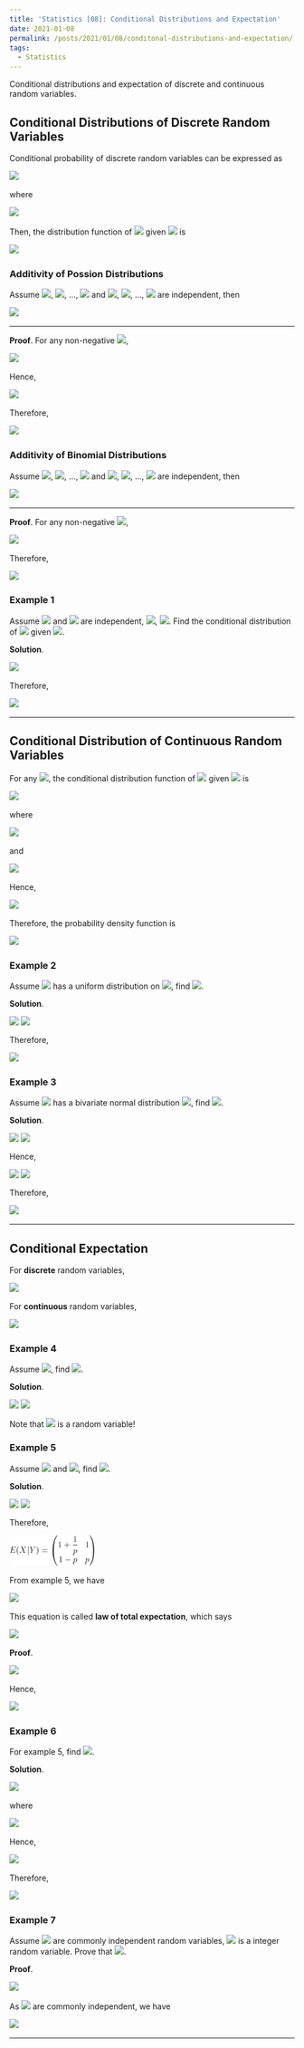 ```yaml
---
title: 'Statistics [08]: Conditional Distributions and Expectation'
date: 2021-01-08
permalink: /posts/2021/01/08/conditonal-distributions-and-expectation/
tags:
  - Statistics
---
```


Conditional distributions and expectation of discrete and continuous random variables.

## Conditional Distributions of Discrete Random Variables
Conditional probability of discrete random variables can be expressed as 

<img src="https://render.githubusercontent.com/render/math?math=p_{i|j} = P(X=x_i|Y=y_j) = \dfrac{P(X=x_i, Y=y_j)}{P(Y=y_j)} = \dfrac{p_{ij}}{p_{.j}}">

where 

<img src="https://render.githubusercontent.com/render/math?math=P(Y=y_j) = p_{.j} = {\displaystyle \sum_{i=1}^\infty p_{ij}}">

Then, the distribution function of <img src="https://render.githubusercontent.com/render/math?math=X"> given <img src="https://render.githubusercontent.com/render/math?math=Y=y_j"> is 

<img src="https://render.githubusercontent.com/render/math?math=F(x|y_j) = {\displaystyle \sum_{x_i\leq x} P(X=x_i|Y=y_j)}">

### Additivity of Possion Distributions
Assume <img src="https://render.githubusercontent.com/render/math?math=X_1\sim P(\lambda_1)">, <img src="https://render.githubusercontent.com/render/math?math=X_2\sim P(\lambda_2)">, ..., <img src="https://render.githubusercontent.com/render/math?math=X_m\sim P(\lambda_m)"> and <img src="https://render.githubusercontent.com/render/math?math=X_1">, <img src="https://render.githubusercontent.com/render/math?math=X_2">, ..., <img src="https://render.githubusercontent.com/render/math?math=X_m"> are independent, then

<img src="https://render.githubusercontent.com/render/math?math=X_1 \%2B X_2 \%2B ... \%2B X_m \sim P(\lambda_1 \%2B \lambda_2 \%2B ... \%2B \lambda_m)">

---
__Proof__. For any non-negative <img src="https://render.githubusercontent.com/render/math?math=n">,

<img src="https://render.githubusercontent.com/render/math?math=P(X%2B Y = n) = {\displaystyle \sum_{k=0}^n P(X=k, Y=n-k) = \sum_{k=0}^nP(X=k)P(Y=n-k)}">

Hence,

<img src="https://render.githubusercontent.com/render/math?math=P(X%2B Y = n) = {\displaystyle \sum_{k=0}^n\dfrac{\lambda_1^k}{k!}e^{-\lambda_1}\dfrac{\lambda_2^{n-k}}{(n-k)!}e^{-\lambda_2}} = \dfrac{e^{-(\lambda_1 %2B \lambda_2)}}{n!}{\displaystyle \sum_{k=0}^n \dfrac{n!}{k!(n-k)!}\lambda_1^k\lambda_2^{n-k}} =  \dfrac{e^{-(\lambda_1 %2B \lambda_2)}}{n!}(\lambda_1%2B\lambda_2)^n">

Therefore,

<img src="https://render.githubusercontent.com/render/math?math=X%2B Y\sim P(\lambda_1 %2B \lambda_2)">

### Additivity of Binomial Distributions
Assume <img src="https://render.githubusercontent.com/render/math?math=X_1\sim B(n_1,p)">, <img src="https://render.githubusercontent.com/render/math?math=X_2\sim B(n_2,p)">, ..., <img src="https://render.githubusercontent.com/render/math?math=X_m\sim B(n_m,p)"> and <img src="https://render.githubusercontent.com/render/math?math=X_1">, <img src="https://render.githubusercontent.com/render/math?math=X_2">, ..., <img src="https://render.githubusercontent.com/render/math?math=X_m"> are independent, then

<img src="https://render.githubusercontent.com/render/math?math=X_1 \%2B X_2 \%2B ... \%2B X_m \sim B(n_1 \%2B n_1 \%2B ... \%2B n_m, p)">

---
__Proof__. For any non-negative <img src="https://render.githubusercontent.com/render/math?math=n">,

<img src="https://render.githubusercontent.com/render/math?math=P(X%2B Y = n) = {\displaystyle \sum_{k=0}^n \dbinom{n_1}{k}p^k(1-p)^{n_1-k}\dbinom{n_2}{n-k}p^{n-k}(1-p)^{n_2%2Bk-n} = \sum_{k=0}^n \dbinom{n}{n_1%2B n_2}p^n(1-p)^{n_2%2Bn_2-n}}">

Therefore,

<img src="https://render.githubusercontent.com/render/math?math=X%2B Y\sim B(n_1 %2B n_2, p)">

### Example 1
Assume <img src="https://render.githubusercontent.com/render/math?math=X"> and <img src="https://render.githubusercontent.com/render/math?math=Y"> are independent, <img src="https://render.githubusercontent.com/render/math?math=X\sim P(\lambda_1)">, <img src="https://render.githubusercontent.com/render/math?math=Y\sim P(\lambda_2)">. Find the conditional distribution of <img src="https://render.githubusercontent.com/render/math?math=X"> given <img src="https://render.githubusercontent.com/render/math?math=X%2B Y=n">.

__Solution__.

<img src="https://render.githubusercontent.com/render/math?math=P(X=k|X%2B Y=n) = \dfrac{P(X=k, Y=n-k)}{P(X%2B Y =n)} = \dfrac{ \dfrac{\lambda_1^k}{k!}e^{-\lambda_1}\dfrac{\lambda_2^{n-k}}{(n-k)!}e^{-\lambda_2}}{\dfrac{(\lambda_1 %2B \lambda_2)^n}{n!}e^{-(\lambda_1%2B\lambda_2)}} = \dbinom{n}{k}\dfrac{\lambda_1^k\lambda_2^{n-k}}{(\lambda_1%2B\lambda_2)^n}">

Therefore,


<img src="https://render.githubusercontent.com/render/math?math=P(X=k|X%2B Y=n) =B\left(n, \dfrac{\lambda_1}{\lambda_1 %2B \lambda_2} \right)">

---
## Conditional Distribution of Continuous Random Variables
For any <img src="https://render.githubusercontent.com/render/math?math=p_Y(y) > 0">, the conditional distribution function of <img src="https://render.githubusercontent.com/render/math?math=X"> given <img src="https://render.githubusercontent.com/render/math?math=Y=y"> is 

<img src="https://render.githubusercontent.com/render/math?math=F(x|y) = P(X\leq x| Y=y) = {\displaystyle \lim_{h\to 0}P(X\leq x|y\leq Y\leq Y%2B h) = \lim_{h\to 0}\dfrac{P(X\leq x, y \leq Y\leq y%2B h)}{P(y\leq Y \leq y%2B h)}}">

where 

<img src="https://render.githubusercontent.com/render/math?math={\displaystyle \lim_{h\to 0}P(X\leq x|y\leq Y\leq Y%2B h) = \lim_{h\to 0}\int_{-\infty}^x du\int_y^{y%2B h}p(u,v)dv = \lim_{h\to 0}\int_{-\infty}^x(p(u,y %2Bc_1h)h)du}">

and 

<img src="https://render.githubusercontent.com/render/math?math={\displaystyle \lim_{h\to 0}P(y\leq Y \leq y%2B h) = \lim_{h\to 0}\int_y^{y%2B h}p_Y(v)dv =\lim_{h\to 0} \int_y^{y %2B h}p_Y(y %2B c_2h)h}">

Hence,

<img src="https://render.githubusercontent.com/render/math?math=F(x|y) ={\displaystyle \dfrac{\int_{-\infty}^xp(u,y)du}{p_Y(y)} = \int_{-\infty}^x\dfrac{p(u,y)}{p_Y(y)}du}">

Therefore, the probability density function is 

<img src="https://render.githubusercontent.com/render/math?math=P(x|y) ={\displaystyle \dfrac{p(x,y)}{p_Y(y)} \sim p_{X|Y}(x|y)}">

### Example 2
Assume <img src="https://render.githubusercontent.com/render/math?math=(X,Y)"> has a uniform distribution on <img src="https://render.githubusercontent.com/render/math?math=G=\left\{ (x,y)%3B x^2 %2B y^2 \leq 1 \right\}">, find <img src="https://render.githubusercontent.com/render/math?math=p(x|y)">.

__Solution__.

<img src="https://render.githubusercontent.com/render/math?math=p(x, y) = \dfrac{1}{\pi}, x^2 %2B y^2 \leq 1">

<img src="https://render.githubusercontent.com/render/math?math=p_Y(y) = {\displaystyle \int_{-\infty}^{\infty}p(x,y)dx = \int_{-\sqrt{1-y^2}}^{\sqrt{1-y^2}}\dfrac{1}{\pi}dx = \dfrac{2}{\pi}\sqrt{1-y^2}, -1\leq y \leq 1}">

Therefore, 

<img src="https://render.githubusercontent.com/render/math?math=p(x|y) = \dfrac{p(x,y)}{p_Y(y)} = \dfrac{1}{2\sqrt{1-y^2}}, |y|\leq 1, x^2 %2B y^2 \leq 1">

### Example 3
Assume <img src="https://render.githubusercontent.com/render/math?math=(X,Y)"> has a bivariate normal distribution <img src="https://render.githubusercontent.com/render/math?math=N(\mu_1,\mu_2,\sigma_1^2,\sigma_2^2,\rho)">, find <img src="https://render.githubusercontent.com/render/math?math=p(y|x)">.

__Solution__.

<img src="https://render.githubusercontent.com/render/math?math=p(x, y) = \dfrac{1}{2\pi\sigma_1\sigma_2\sqrt{1-\rho^2}}\exp\left\{\dfrac{-1}{2(1-\rho^2)}\left[\dfrac{(x-\mu_1)^2}{\sigma_1^2} - 2\rho\dfrac{(x-\mu_1)(y-\mu_2)}{\sigma_1\sigma_2} %2B \dfrac{(y-\mu_2)^2}{\sigma_2^2}\right]\right\}">

<img src="https://render.githubusercontent.com/render/math?math=p_X(x) =  \dfrac{1}{\sqrt{2\pi}\sigma_1}\exp\left\{-\dfrac{(x-\mu_1)^2}{2\sigma_1^2}\right\}">

Hence,

<img src="https://render.githubusercontent.com/render/math?math=p(y|x) = \dfrac{1}{\sqrt{2\pi}\sigma_2\sqrt{1-\rho^2}}\exp\left\{\dfrac{-1}{2(1-\rho^2)}\left[\dfrac{(x-\mu_1)^2}{\sigma_1^2} - 2\rho\dfrac{(x-\mu_1)(y-\mu_2)}{\sigma_1\sigma_2} %2B \dfrac{(y-\mu_2)^2}{\sigma_2^2} - \dfrac{(1-\rho^2)(x-\mu_1)^2}{\sigma_1^2}\right]\right\}">

<img src="https://render.githubusercontent.com/render/math?math=p(y|x) = \dfrac{1}{\sqrt{2\pi}\sigma_2\sqrt{1-\rho^2}}\exp\left\{\dfrac{-1}{2\sigma_2^2(1-\rho^2)}\left[(y-\mu_2) - \rho\dfrac{\sigma_2}{\sigma_1}(x-\mu_1)\right]^2\right\}">

Therefore,

<img src="https://render.githubusercontent.com/render/math?math=p(y|x) \sim N\left( \mu_2 %2B \rho\dfrac{\sigma_2}{\sigma_1}(x-\mu_1), \sigma_2^2(1-\rho^2) \right)">

---
## Conditional Expectation
For __discrete__ random variables,

<img src="https://render.githubusercontent.com/render/math?math=E(X|Y=y) = {\displaystyle \sum_ix_iP(X=x_i|Y=y)}">

For __continuous__ random variables,

<img src="https://render.githubusercontent.com/render/math?math=E(X|Y=y) = {\displaystyle \int_{-\infty}^{\infty}xP(x|y)dx}">

### Example 4
Assume <img src="https://render.githubusercontent.com/render/math?math=X\sim Ge(\dfrac{1}{4})">, find <img src="https://render.githubusercontent.com/render/math?math=E(X|X>3)">.

__Solution__. 

<img src="https://render.githubusercontent.com/render/math?math=E(X|X>3) = {\displaystyle \sum_{k=1}^\infty (k%2B3)P(X=k%2B3|X>3) = \sum_{k=1}^\infty (k%2B3)P(X=k)}">

<img src="https://render.githubusercontent.com/render/math?math=E(X|X>3) =  {\displaystyle \sum_{k=1}^\infty kP(X=k) %2B \sum_{k=1}^\infty 3 P(X=k) = 4 %2B 3 = 7}">

Note that <img src="https://render.githubusercontent.com/render/math?math=E(X|Y)"> is a random variable!

### Example 5
Assume <img src="https://render.githubusercontent.com/render/math?math=X\sim Ge(p)"> and <img src="https://render.githubusercontent.com/render/math?math=\{Y=1,X=1%3BY=0,X>1\}">, find <img src="https://render.githubusercontent.com/render/math?math=E(X|Y)">.

__Solution__.

<img src="https://render.githubusercontent.com/render/math?math=E(X|Y=0) = E(X|X>1) = 1 %2B \dfrac{1}{p}, E(X|Y=1) = E(X|X=1) = 1">

<img src="https://render.githubusercontent.com/render/math?math=P(Y=1) = p, P(Y=0) = 1-p">

Therefore, 

<img src="/images/statistics/ex2.png" alt="drawing" width="150"/>

From example 5, we have

<img src="https://render.githubusercontent.com/render/math?math=E(E(X|Y)) = (1 %2B \dfrac{1}{p})(1-p) %2B p = \dfrac{1}{p}">

This equation is called __law of total expectation__, which says

<img src="https://render.githubusercontent.com/render/math?math=E(E(X|Y)) = E(X)">

__Proof__.

<img src="https://render.githubusercontent.com/render/math?math=E(X) = {\displaystyle \int_{-\infty}^\infty xp_x(x)dx = \int_{-\infty}^\infty x\int_{-\infty}^\infty p(x,y)dydx = \int_{-\infty}^\infty x\int_{-\infty}^\infty p_Y(y)p(x|y)dydx = \int_{-\infty}^\infty p_Y(y)dy\int_{-\infty}^\infty xp(x|y)dx}">

Hence,

<img src="https://render.githubusercontent.com/render/math?math=E(X) =  {\displaystyle \int_{-\infty}^\infty E(X|Y=y)p_Y(y)dy = E(E(X|Y))}">

### Example 6
For example 5, find <img src="https://render.githubusercontent.com/render/math?math=var(X)">.

__Solution__.

<img src="https://render.githubusercontent.com/render/math?math=E(X^2) = E(E(X^2|Y)) = P(X=1)E(X^2|X=1) %2B P(X>1)E(X^2|X>1)">

where 

<img src="https://render.githubusercontent.com/render/math?math=E(X^2|X=1) = 1, E(X^2|X>1)=E((1%2BX)^2) = 1 %2B 2E(X) %2B E(X^2)">

Hence,

<img src="https://render.githubusercontent.com/render/math?math=E(X^2) = p %2B (1-p)(1%2B \dfrac{2}{p}%2B E(X^2)) \Rightarrow E(X^2) = \dfrac{2}{p^2} - \dfrac{1}{p}">

Therefore,

<img src="https://render.githubusercontent.com/render/math?math=var(X) = E(X^2)-E^2(X) = \dfrac{1}{p^2} - \dfrac{1}{p}">

### Example 7
Assume <img src="https://render.githubusercontent.com/render/math?math=X_1,X_2,...,X_n"> are commonly independent random variables, <img src="https://render.githubusercontent.com/render/math?math=N"> is a integer random variable. Prove that 
<img src="https://render.githubusercontent.com/render/math?math=E{\displaystyle \left(  \sum_{k=1}^N X_k \right) = E(X_1)E(N)}">.

__Proof__.

<img src="https://render.githubusercontent.com/render/math?math=E{\displaystyle \left( \sum_{k=1}^N X_k \right) = E\left(  E\left( \sum_{k=1}^N X_k|N \right) \right) = \sum_{n=1}^\infty P(N=n)E\left(  \sum_{k=1}^N X_k|N=n \right)}">

As <img src="https://render.githubusercontent.com/render/math?math=X_1,X_2,...,X_n"> are commonly independent, we have 

<img src="https://render.githubusercontent.com/render/math?math=E{\displaystyle \left( \sum_{k=1}^N X_k \right) = \sum_{n=1}^\infty P(N=n)nE(X_1) = E(X_1)E(N)}">

---
